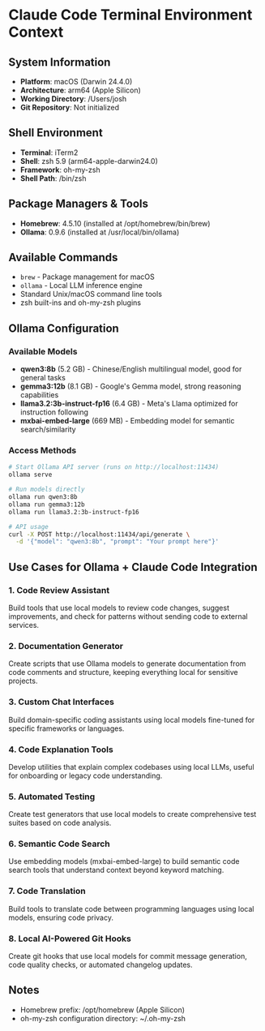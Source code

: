 # Claude Code Terminal Environment Context

## System Information
- **Platform**: macOS (Darwin 24.4.0)
- **Architecture**: arm64 (Apple Silicon)
- **Working Directory**: /Users/josh
- **Git Repository**: Not initialized

## Shell Environment
- **Terminal**: iTerm2
- **Shell**: zsh 5.9 (arm64-apple-darwin24.0)
- **Framework**: oh-my-zsh
- **Shell Path**: /bin/zsh

## Package Managers & Tools
- **Homebrew**: 4.5.10 (installed at /opt/homebrew/bin/brew)
- **Ollama**: 0.9.6 (installed at /usr/local/bin/ollama)

## Available Commands
- `brew` - Package management for macOS
- `ollama` - Local LLM inference engine
- Standard Unix/macOS command line tools
- zsh built-ins and oh-my-zsh plugins

## Ollama Configuration
### Available Models
- **qwen3:8b** (5.2 GB) - Chinese/English multilingual model, good for general tasks
- **gemma3:12b** (8.1 GB) - Google's Gemma model, strong reasoning capabilities
- **llama3.2:3b-instruct-fp16** (6.4 GB) - Meta's Llama optimized for instruction following
- **mxbai-embed-large** (669 MB) - Embedding model for semantic search/similarity

### Access Methods
```bash
# Start Ollama API server (runs on http://localhost:11434)
ollama serve

# Run models directly
ollama run qwen3:8b
ollama run gemma3:12b
ollama run llama3.2:3b-instruct-fp16

# API usage
curl -X POST http://localhost:11434/api/generate \
  -d '{"model": "qwen3:8b", "prompt": "Your prompt here"}'
```

## Use Cases for Ollama + Claude Code Integration

### 1. Code Review Assistant
Build tools that use local models to review code changes, suggest improvements, and check for patterns without sending code to external services.

### 2. Documentation Generator
Create scripts that use Ollama models to generate documentation from code comments and structure, keeping everything local for sensitive projects.

### 3. Custom Chat Interfaces
Build domain-specific coding assistants using local models fine-tuned for specific frameworks or languages.

### 4. Code Explanation Tools
Develop utilities that explain complex codebases using local LLMs, useful for onboarding or legacy code understanding.

### 5. Automated Testing
Create test generators that use local models to create comprehensive test suites based on code analysis.

### 6. Semantic Code Search
Use embedding models (mxbai-embed-large) to build semantic code search tools that understand context beyond keyword matching.

### 7. Code Translation
Build tools to translate code between programming languages using local models, ensuring code privacy.

### 8. Local AI-Powered Git Hooks
Create git hooks that use local models for commit message generation, code quality checks, or automated changelog updates.

## Notes
- Homebrew prefix: /opt/homebrew (Apple Silicon)
- oh-my-zsh configuration directory: ~/.oh-my-zsh